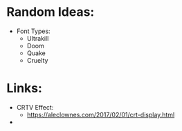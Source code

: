 # Random Ideas:

- Font Types:
  - Ultrakill
  - Doom
  - Quake
  - Cruelty

# Links:

- CRTV Effect:
  - https://aleclownes.com/2017/02/01/crt-display.html
-
